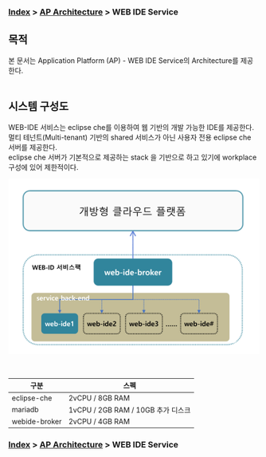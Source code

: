 ### [Index](https://github.com/PaaS-TA/Guide/blob/master/README.md) > [AP Architecture](../README.md) > WEB IDE Service

## 목적
본 문서는 Application Platform (AP) - WEB IDE Service의 Architecture를 제공한다.
<br><br>

## 시스템 구성도
WEB-IDE 서비스는 eclipse che를 이용하여 웹 기반의 개발 가능한 IDE를 제공한다.  
멀티 테넌트(Multi-tenant) 기반의 shared 서비스가 아닌 사용자 전용 eclipse che 서버를 제공한다.  
eclipse che 서버가 기본적으로 제공하는 stack 을 기반으로 하고 있기에 workplace 구성에 있어 제한적이다.
 
![WEB IDE Service Architecture](image/webide_architecture.png)

<br>

| 구분  | 스펙 |
|-------|-----|
| eclipse-che | 2vCPU / 8GB RAM |
| mariadb | 1vCPU / 2GB RAM / 10GB 추가 디스크 |
| webide-broker | 2vCPU / 4GB RAM |



### [Index](https://github.com/PaaS-TA/Guide/blob/master/README.md) > [AP Architecture](../README.md) > WEB IDE Service
